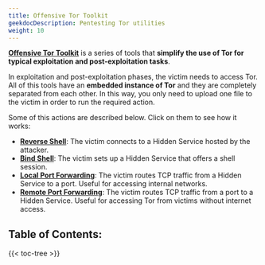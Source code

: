 ```yaml
---
title: Offensive Tor Toolkit
geekdocDescription: Pentesting Tor utilities
weight: 10
---
```

[**Offensive Tor Toolkit**](https://github.com/atorrescogollo/offensive-tor-toolkit) is a series of tools that **simplify the use of Tor for typical exploitation and post-exploitation tasks**.

In exploitation and post-exploitation phases, the victim needs to access Tor. All of this tools have an **embedded instance of Tor** and they are completely separated from each other. In this way, you only need to upload one file to the victim in order to run the required action.

Some of this actions are described below. Click on them to see how it works:
* [**Reverse Shell**](reverse-shell-over-tor): The victim connects to a Hidden Service hosted by the attacker.
* [**Bind Shell**](hidden-bind-shell): The victim sets up a Hidden Service that offers a shell session.
* [**Local Port Forwarding**](hidden-portforwarding): The victim routes TCP traffic from a Hidden Service to a port. Useful for accessing internal networks.
* [**Remote Port Forwarding**](tcp2tor-proxy): The victim routes TCP traffic from a port to a Hidden Service. Useful for accessing Tor from victims without internet access.

## Table of Contents:
{{< toc-tree >}}
